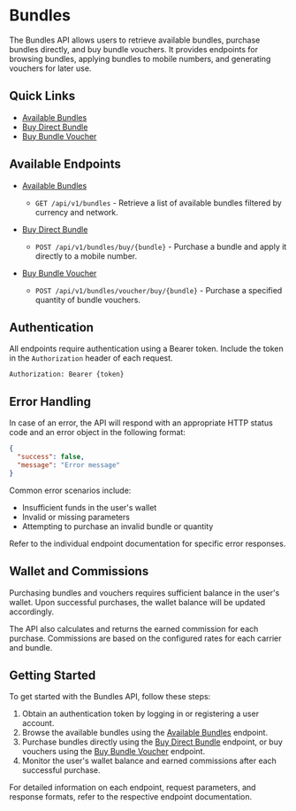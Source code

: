 # Bundles

The Bundles API allows users to retrieve available bundles, purchase bundles directly, and buy bundle vouchers. It provides endpoints for browsing bundles, applying bundles to mobile numbers, and generating vouchers for later use.

## Quick Links
- [Available Bundles](./available-bundles.md)
- [Buy Direct Bundle](./buy-direct.md)
- [Buy Bundle Voucher](./buy-voucher.md)

## Available Endpoints

- [Available Bundles](./available-bundles.md)
  - `GET /api/v1/bundles` - Retrieve a list of available bundles filtered by currency and network.

- [Buy Direct Bundle](./buy-direct.md)
  - `POST /api/v1/bundles/buy/{bundle}` - Purchase a bundle and apply it directly to a mobile number.

- [Buy Bundle Voucher](./buy-voucher.md)
  - `POST /api/v1/bundles/voucher/buy/{bundle}` - Purchase a specified quantity of bundle vouchers.

## Authentication

All endpoints require authentication using a Bearer token. Include the token in the `Authorization` header of each request.

```
Authorization: Bearer {token}
```

## Error Handling

In case of an error, the API will respond with an appropriate HTTP status code and an error object in the following format:

```json
{
  "success": false,
  "message": "Error message"
}
```

Common error scenarios include:
- Insufficient funds in the user's wallet
- Invalid or missing parameters
- Attempting to purchase an invalid bundle or quantity

Refer to the individual endpoint documentation for specific error responses.

## Wallet and Commissions

Purchasing bundles and vouchers requires sufficient balance in the user's wallet. Upon successful purchases, the wallet balance will be updated accordingly.

The API also calculates and returns the earned commission for each purchase. Commissions are based on the configured rates for each carrier and bundle.

## Getting Started

To get started with the Bundles API, follow these steps:

1. Obtain an authentication token by logging in or registering a user account.
2. Browse the available bundles using the [Available Bundles](./available-bundles.md) endpoint.
3. Purchase bundles directly using the [Buy Direct Bundle](./buy-direct.md) endpoint, or buy vouchers using the [Buy Bundle Voucher](./buy-voucher.md) endpoint.
4. Monitor the user's wallet balance and earned commissions after each successful purchase.

For detailed information on each endpoint, request parameters, and response formats, refer to the respective endpoint documentation.